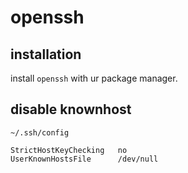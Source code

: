 openssh
===

installation
---
install ```openssh``` with ur package manager.

disable knownhost
---
```~/.ssh/config```
```
StrictHostKeyChecking	no
UserKnownHostsFile		/dev/null
```
